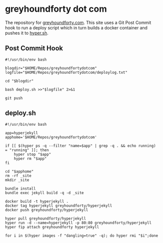 # greyhoundforty dot com

The repository for [greyhoundforty.com](http://greyhoundforty.com). This site uses a Git Post Commit hook to run a deploy script which in turn builds a docker container and pushes it to [hyper.sh](https://hyper.sh). 

## Post Commit Hook

```shell
#!/usr/bin/env bash

blogdir="$HOME/Repos/greyhoundfortydotcom"
logfile="$HOME/Repos/greyhoundfortydotcom/deploylog.txt"

cd "$blogdir"

bash deploy.sh >>"$logfile" 2>&1

git push
```

## deploy.sh

```shell
#!/usr/bin/env bash

app=hyperjekyll
apphome='$HOME/Repos/greyhoundfortydotcom'

if [[ $(hyper ps -q --filter "name=$app" | grep -q . && echo running) = "running" ]]; then
    hyper stop "$app"
    hyper rm "$app"
fi

cd "$apphome"
rm -rf _site
mkdir _site

bundle install 
bundle exec jekyll build -q -d _site

docker build -t hyperjekyll . 
docker tag hyperjekyll greyhoundforty/hyperjekyll
docker push greyhoundforty/hyperjekyll

hyper pull greyhoundforty/hyperjekyll
hyper run -d --name=hyperjekyll -p 80:80 greyhoundforty/hyperjekyll
hyper fip attach greyhoundforty hyperjekyll

for i in $(hyper images -f "dangling=true" -q); do hyper rmi "$i";done
```
